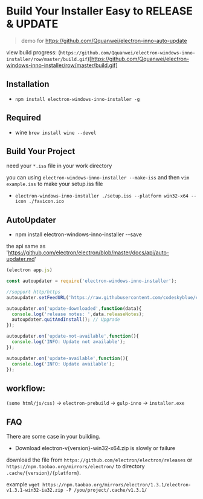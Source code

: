 # Build Your Installer Easy to RELEASE & UPDATE

> demo for https://github.com/Qquanwei/electron-inno-auto-update

view build progress: (`https://github.com/Qquanwei/electron-windows-inno-installer/row/master/build.gif`)[https://github.com/Qquanwei/electron-windows-inno-installer/row/master/build.gif]

## Installation

* `npm install electron-windows-inno-installer -g`


## Required

* wine `brew install wine --devel`

## Build Your Project

need your `*.iss` file in your work directory

you can using `electron-windows-inno-installer --make-iss` and then `vim example.iss` to make your setup.iss file

* `electron-windows-inno-installer ./setup.iss --platform win32-x64 --icon ./favicon.ico`


## AutoUpdater


* npm install electron-windows-inno-installer --save

the api same as 'https://github.com/electron/electron/blob/master/docs/api/auto-updater.md'

```javascript
(electron app.js)

const autoupdater = require('electron-windows-inno-installer');

//support http/https 
autoupdater.setFeedURL('https://raw.githubusercontent.com/codeskyblue/electron-quick-start/master/example-feed.json'); 

autoupdater.on('update-downloaded',function(data){
  console.log('release notes: ',data.releaseNotes);
  autoupdater.quitAndInstall(); // Upgrade
});

autoupdater.on('update-not-available',function(){
  console.log('INFO: Update not available');
});

autoupdater.on('update-available',function(){
  console.log('INFO: Update available');
});


```


## workflow:

`(some html/js/css)` -> `electron-prebuild`  -> `gulp-inno` -> `installer.exe`


## FAQ

  There are some case in your building.

* Download electron-v{version}-win32-x64.zip is slowly or failure

download the file from `https://github.com/electron/electron/releases` or `https://npm.taobao.org/mirrors/electron/` to directory `.cache/{version}/{platform}`.

example `wget https://npm.taobao.org/mirrors/electron/1.3.1/electron-v1.3.1-win32-ia32.zip -P /you/project/.cache/v1.3.1/`
